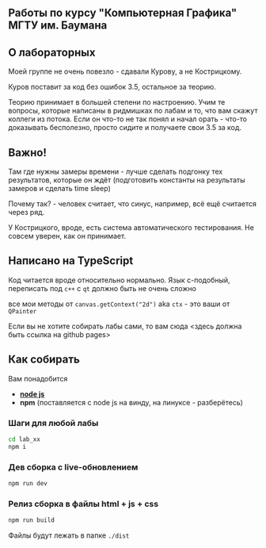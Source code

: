## Работы по курсу "Компьютерная Графика" МГТУ им. Баумана

## О лабораторных

Моей группе не очень повезло - сдавали Курову, а не Кострицкому.

Куров поставит за код без ошибок 3.5, остальное за теорию.

Теорию принимает в большей степени по настроению. Учим те вопросы, которые написаны в ридмишках по лабам и то, что вам скажут коллеги из потока. Если он что-то не так понял и начал орать - что-то доказывать бесполезно, просто сидите и получаете свои 3.5 за код.


## Важно!
Там где нужны замеры времени - лучше сделать подгонку тех результатов, которые он ждёт (подготовить константы на результаты замеров и сделать time sleep)

Почему так? - человек считает, что синус, например, всё ещё считается через ряд.

У Кострицкого, вроде, есть система автоматического тестирования. Не совсем уверен, как он принимает.


## Написано на TypeScript

Код читается вроде относительно нормально. Язык c-подобный, переписать под `c++` с `qt` должно быть не очень сложно

все мои методы от `canvas.getContext("2d")` aka `ctx` - это ваши от `QPainter`

Если вы не хотите собирать лабы сами, то вам сюда <здесь должна быть ссылка на github pages>

## Как собирать

Вам понадобится 
- [**node js**](https://nodejs.org/en)
- **npm** (поставляется с node js на винду, на линуксе - разберётесь)

### Шаги для любой лабы

```sh
cd lab_xx
npm i
```

### Дев сборка с live-обновлением

```sh
npm run dev
```

### Релиз сборка в файлы html + js + css

```sh
npm run build
```

Файлы будут лежать в папке `./dist`
